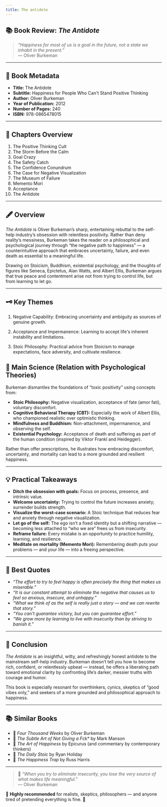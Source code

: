 ```yaml
---
title: The antidote
---
```


## 📚 Book Review: *The Antidote*

> *“Happiness for most of us is a goal in the future, not a state we inhabit in the present.”*  
> — Oliver Burkeman

---

## 📖 Book Metadata

- **Title:** The Antidote  
- **Subtitle:** Happiness for People Who Can't Stand Positive Thinking  
- **Author:** Oliver Burkeman  
- **Year of Publication:** 2012  
- **Number of Pages:** 240  
- **ISBN:** 978-0865478015  

---

## 📑 Chapters Overview

1. The Positive Thinking Cult  
2. The Storm Before the Calm  
3. Goal Crazy  
4. The Safety Catch  
5. The Confidence Conundrum  
6. The Case for Negative Visualization  
7. The Museum of Failure  
8. Memento Mori  
9. Acceptance  
10. The Antidote  

---

## 🖋️ Overview

*The Antidote* is Oliver Burkeman’s sharp, entertaining rebuttal to the self-help industry’s obsession with relentless positivity. Rather than deny reality’s messiness, Burkeman takes the reader on a philosophical and psychological journey through “the negative path to happiness” — a counterintuitive approach that embraces uncertainty, failure, and even death as essential to a meaningful life.

Drawing on Stoicism, Buddhism, existential psychology, and the thoughts of figures like Seneca, Epictetus, Alan Watts, and Albert Ellis, Burkeman argues that true peace and contentment arise not from trying to control life, but from learning to let go.

---

## 🗝️ Key Themes

1. Negative Capability: Embracing uncertainty and ambiguity as sources of genuine growth.

2. Acceptance and Impermanence: Learning to accept life's inherent instability and limitations.

3. Stoic Philosophy: Practical advice from Stoicism to manage expectations, face adversity, and cultivate resilience.

## 🔬 Main Science (Relation with Psychological Theories)

Burkeman dismantles the foundations of “toxic positivity” using concepts from:

- **Stoic Philosophy:** Negative visualization, acceptance of fate (amor fati), voluntary discomfort.
- **Cognitive Behavioral Therapy (CBT):** Especially the work of Albert Ellis, who championed realistic over optimistic thinking.
- **Mindfulness and Buddhism:** Non-attachment, impermanence, and observing the self.
- **Existential Psychology:** Acceptance of death and suffering as part of the human condition (inspired by Viktor Frankl and Heidegger).

Rather than offer prescriptions, he illustrates how embracing discomfort, uncertainty, and mortality can lead to a more grounded and resilient happiness.

---

## 💡 Practical Takeaways

- **Ditch the obsession with goals:** Focus on process, presence, and intrinsic value.
- **Welcome uncertainty:** Trying to control the future increases anxiety; surrender builds strength.
- **Visualize the worst-case scenario:** A Stoic technique that reduces fear and anxiety through negative visualization.
- **Let go of the self:** The ego isn’t a fixed identity but a shifting narrative — becoming less attached to “who we are” frees us from insecurity.
- **Reframe failure:** Every mistake is an opportunity to practice humility, learning, and resilience.
- **Meditate on mortality (Memento Mori):** Remembering death puts your problems — and your life — into a freeing perspective.

---

## 💬 Best Quotes

- *“The effort to try to feel happy is often precisely the thing that makes us miserable.”*
- *“It is our constant attempt to eliminate the negative that causes us to feel so anxious, insecure, and unhappy.”*
- *“What we think of as the self is really just a story — and we can rewrite that story.”*
- *“You can't guarantee victory, but you can guarantee effort.”*
- *“We grow more by learning to live with insecurity than by striving to banish it.”*

---

## 🌟 Conclusion

*The Antidote* is an insightful, witty, and refreshingly honest antidote to the mainstream self-help industry. Burkeman doesn’t tell you how to become rich, confident, or relentlessly upbeat — instead, he offers a liberating path toward emotional clarity by confronting life’s darker, messier truths with courage and humor.

This book is especially resonant for overthinkers, cynics, skeptics of “good vibes only,” and seekers of a more grounded and philosophical approach to happiness.

---

## 📚 Similar Books

- 📘 *Four Thousand Weeks* by Oliver Burkeman  
- 📗 *The Subtle Art of Not Giving a F*ck* by Mark Manson  
- 📕 *The Art of Happiness* by Epicurus (and commentary by contemporary thinkers)  
- 📙 *The Daily Stoic* by Ryan Holiday  
- 📔 *The Happiness Trap* by Russ Harris  

---

> 💭 *“When you try to eliminate insecurity, you lose the very source of what makes life meaningful.”*  
> — Oliver Burkeman

🧠 **Highly recommended** for realists, skeptics, philosophers — and anyone tired of pretending everything is fine. 🧠